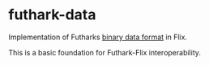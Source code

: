 # futhark-data

Implementation of Futharks [binary data format](https://futhark.readthedocs.io/en/latest/binary-data-format.html) in Flix.

This is a basic foundation for Futhark-Flix interoperability.